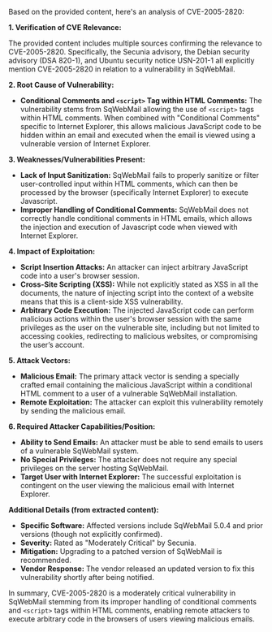 Based on the provided content, here's an analysis of CVE-2005-2820:

**1. Verification of CVE Relevance:**

The provided content includes multiple sources confirming the relevance to CVE-2005-2820. Specifically, the Secunia advisory, the Debian security advisory (DSA 820-1), and Ubuntu security notice USN-201-1 all explicitly mention CVE-2005-2820 in relation to a vulnerability in SqWebMail.

**2. Root Cause of Vulnerability:**

*   **Conditional Comments and `<script>` Tag within HTML Comments:** The vulnerability stems from SqWebMail allowing the use of `<script>` tags within HTML comments. When combined with "Conditional Comments" specific to Internet Explorer, this allows malicious JavaScript code to be hidden within an email and executed when the email is viewed using a vulnerable version of Internet Explorer.

**3. Weaknesses/Vulnerabilities Present:**

*   **Lack of Input Sanitization:** SqWebMail fails to properly sanitize or filter user-controlled input within HTML comments, which can then be processed by the browser (specifically Internet Explorer) to execute Javascript.
*   **Improper Handling of Conditional Comments:** SqWebMail does not correctly handle conditional comments in HTML emails, which allows the injection and execution of Javascript code when viewed with Internet Explorer.

**4. Impact of Exploitation:**

*   **Script Insertion Attacks:** An attacker can inject arbitrary JavaScript code into a user's browser session.
*  **Cross-Site Scripting (XSS):** While not explicitly stated as XSS in all the documents, the nature of injecting script into the context of a website means that this is a client-side XSS vulnerability.
*   **Arbitrary Code Execution:** The injected JavaScript code can perform malicious actions within the user's browser session with the same privileges as the user on the vulnerable site, including but not limited to accessing cookies, redirecting to malicious websites, or compromising the user’s account.

**5. Attack Vectors:**

*   **Malicious Email:** The primary attack vector is sending a specially crafted email containing the malicious JavaScript within a conditional HTML comment to a user of a vulnerable SqWebMail installation.
*   **Remote Exploitation:** The attacker can exploit this vulnerability remotely by sending the malicious email.

**6. Required Attacker Capabilities/Position:**

*   **Ability to Send Emails:** An attacker must be able to send emails to users of a vulnerable SqWebMail system.
*   **No Special Privileges:** The attacker does not require any special privileges on the server hosting SqWebMail.
*   **Target User with Internet Explorer:** The successful exploitation is contingent on the user viewing the malicious email with Internet Explorer.

**Additional Details (from extracted content):**
*   **Specific Software:** Affected versions include SqWebMail 5.0.4 and prior versions (though not explicitly confirmed).
*   **Severity:**  Rated as "Moderately Critical" by Secunia.
*   **Mitigation:** Upgrading to a patched version of SqWebMail is recommended.
*   **Vendor Response:** The vendor released an updated version to fix this vulnerability shortly after being notified.

In summary, CVE-2005-2820 is a moderately critical vulnerability in SqWebMail stemming from its improper handling of conditional comments and `<script>` tags within HTML comments, enabling remote attackers to execute arbitrary code in the browsers of users viewing malicious emails.